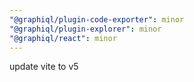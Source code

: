 ```yaml
---
"@graphiql/plugin-code-exporter": minor
"@graphiql/plugin-explorer": minor
"@graphiql/react": minor
---
```


update vite to v5
